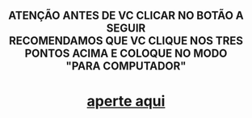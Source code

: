 <h2 align="center">

ATENÇÃO ANTES DE VC CLICAR NO BOTÃO A SEGUIR<br>RECOMENDAMOS QUE VC CLIQUE NOS TRES PONTOS ACIMA E COLOQUE NO MODO<br> "PARA COMPUTADOR"

  
</h2>

<h1 align="center">
<a href="https://cauadasilva.github.io/Cauasantos/"link">aperte aqui</a>
</h1>
